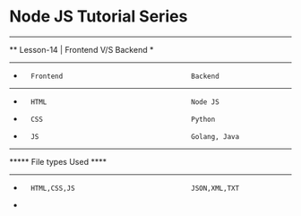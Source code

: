 
# Node JS Tutorial Series

***
**  Lesson-14 | Frontend V/S Backend
* 
*******************************************************
*       Frontend                                Backend
*******************************************************
*       HTML                                    Node JS
*       CSS                                     Python
*       JS                                      Golang, Java
****************************************************************
*****           File types Used                             ****
****************************************************************
*       HTML,CSS,JS                             JSON,XML,TXT
*

